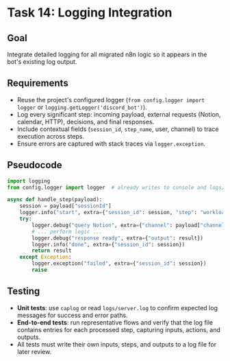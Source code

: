# Task 14: Logging Integration

## Goal
Integrate detailed logging for all migrated n8n logic so it appears in the bot's existing log output.

## Requirements
- Reuse the project's configured logger (`from config.logger import logger` or `logging.getLogger('discord_bot')`).
- Log every significant step: incoming payload, external requests (Notion, calendar, HTTP), decisions, and final responses.
- Include contextual fields (`session_id`, `step_name`, user, channel) to trace execution across steps.
- Ensure errors are captured with stack traces via `logger.exception`.

## Pseudocode
```python
import logging
from config.logger import logger  # already writes to console and logs/server.log

async def handle_step(payload):
    session = payload["sessionId"]
    logger.info("start", extra={"session_id": session, "step": "workload_today"})
    try:
        logger.debug("query Notion", extra={"channel": payload["channelId"]})
        # ... perform logic ...
        logger.debug("response ready", extra={"output": result})
        logger.info("done", extra={"session_id": session})
        return result
    except Exception:
        logger.exception("failed", extra={"session_id": session})
        raise
```

## Testing
- **Unit tests**: use `caplog` or read `logs/server.log` to confirm expected log messages for success and error paths.
- **End-to-end tests**: run representative flows and verify that the log file contains entries for each processed step, capturing inputs, actions, and outputs.
- All tests must write their own inputs, steps, and outputs to a log file for later review.